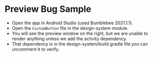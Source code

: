 # Preview Bug Sample

* Open the app in Android Studio (used Bumblebee 2021.1.1).
* Open the `CustomButton` file in the design-system module.
* You will see the preview window on the right, but we are unable to render anything unless we 
  add the activity dependency.
* That dependency is in the design-system/build.gradle file you can uncomment it to verify. 